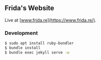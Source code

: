## Frida's Website

Live at [www.frida.re](https://www.frida.re/).

### Development

```sh
$ sudo apt install ruby-bundler
$ bundle install
$ bundle exec jekyll serve -w
```
